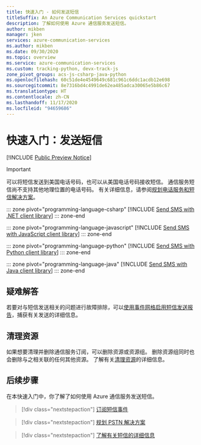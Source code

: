 ```yaml
---
title: 快速入门 - 如何发送短信
titleSuffix: An Azure Communication Services quickstart
description: 了解如何使用 Azure 通信服务发送短信。
author: mikben
manager: jken
services: azure-communication-services
ms.author: mikben
ms.date: 09/30/2020
ms.topic: overview
ms.service: azure-communication-services
ms.custom: tracking-python, devx-track-js
zone_pivot_groups: acs-js-csharp-java-python
ms.openlocfilehash: 60c51de4e4549649c681c961c6ddc1acdb12e698
ms.sourcegitcommit: 8e7316bd4c4991de62ea485adca30065e5b86c67
ms.translationtype: HT
ms.contentlocale: zh-CN
ms.lasthandoff: 11/17/2020
ms.locfileid: "94659686"
---
```

# <a name="quickstart-send-an-sms-message"></a>快速入门：发送短信

[!INCLUDE [Public Preview Notice](../../includes/public-preview-include.md)]

> [!IMPORTANT]
> 可以将短信发送到美国电话号码，也可以从美国电话号码接收短信。 通信服务短信尚不支持其他地理位置的电话号码。
> 有关详细信息，请参阅[规划电话服务和短信解决方案](../../concepts/telephony-sms/plan-solution.md)。

::: zone pivot="programming-language-csharp"
[!INCLUDE [Send SMS with .NET client library](./includes/send-sms-net.md)]
::: zone-end

::: zone pivot="programming-language-javascript"
[!INCLUDE [Send SMS with JavaScript client library](./includes/send-sms-js.md)]
::: zone-end

::: zone pivot="programming-language-python"
[!INCLUDE [Send SMS with Python client library](./includes/send-sms-python.md)]
::: zone-end

::: zone pivot="programming-language-java"
[!INCLUDE [Send SMS with Java client library](./includes/send-sms-java.md)]
::: zone-end

## <a name="troubleshooting"></a>疑难解答

若要对与短信发送相关的问题进行故障排除，可以[使用事件网格启用短信发送报告](./handle-sms-events.md)，捕获有关发送的详细信息。

## <a name="clean-up-resources"></a>清理资源

如果想要清理并删除通信服务订阅，可以删除资源或资源组。 删除资源组同时也会删除与之相关联的任何其他资源。 了解有关[清理资源](../create-communication-resource.md#clean-up-resources)的详细信息。

## <a name="next-steps"></a>后续步骤

在本快速入门中，你了解了如何使用 Azure 通信服务发送短信。

> [!div class="nextstepaction"]
> [订阅短信事件](./handle-sms-events.md)

> [!div class="nextstepaction"]
> [规划 PSTN 解决方案](../../concepts/telephony-sms/plan-solution.md)

> [!div class="nextstepaction"]
> [了解有关短信的详细信息](../../concepts/telephony-sms/concepts.md)